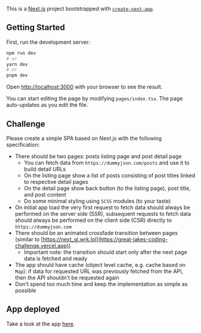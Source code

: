 This is a [Next.js](https://nextjs.org/) project bootstrapped with [`create-next-app`](https://github.com/vercel/next.js/tree/canary/packages/create-next-app).

## Getting Started

First, run the development server:

```bash
npm run dev
# or
yarn dev
# or
pnpm dev
```

Open [http://localhost:3000](http://localhost:3000) with your browser to see the result.

You can start editing the page by modifying `pages/index.tsx`. The page auto-updates as you edit the file.

## Challenge

Please create a simple SPA based on Next.js with the following specification:

- There should be two pages: posts listing page and post detail page
	- You can fetch data from `https://dummyjson.com/posts` and use it to build detail URLs
	- On the listing page show a list of posts consisting of post titles linked to respective detail
	pages
	- On the detail page show back button (to the listing page), post title, and post content
	- Do some minimal styling using `SCSS` modules (to your taste)
- On initial app load the very first request to fetch data should always be performed on the
server side (SSR), subsequent requests to fetch data should always be performed on the client
side (CSR) directly to `https://dummyjson.com`
- There should be an animated crossfade transition between pages (similar to
[https://next_gj.wrk.lol](https://great-jakes-coding-challenge.vercel.app))
	- Important note: the transition should start only after the next page data is fetched and
ready
- The app should have cache (object level cache, e.g. cache based on `Map`): if data for
requested URL was previously fetched from the API, then the API shouldn't be requested again
- Don't spend too much time and keep the implementation as simple as possible

## App deployed

Take a look at the app [here](https://great-jakes-coding-challenge.vercel.app).
